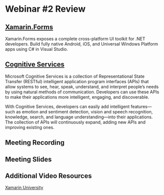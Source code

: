# Webinar #2 Review

## [Xamarin.Forms](https://developer.xamarin.com/samples/xamarin-forms/all/)
Xamarin.Forms exposes a complete cross-platform UI toolkit for .NET developers. Build fully native Android, iOS, and Universal Windows Platform apps using C# in Visual Studio.

## [Cognitive Services](https://docs.microsoft.com/en-us/azure/cognitive-services/)
Microsoft Cognitive Services is a collection of Representational State Transfer (RESTful) intelligent application program interfaces (APIs) that allow systems to see, hear, speak, understand, and interpret people’s needs by using natural methods of communication. Developers can use these APIs to make their applications more intelligent, engaging, and discoverable.

With Cognitive Services, developers can easily add intelligent features—such as emotion and sentiment detection, vision and speech recognition, knowledge, search, and language understanding—into their applications. The collection of APIs will continuously expand, adding new APIs and improving existing ones.

## Meeting Recording
## Meeting Slides

## Additional Video Resources
[Xamarin University](https://university.xamarin.com/classes/track/xamarin-forms)
